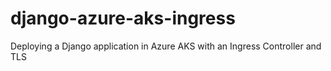 # django-azure-aks-ingress
Deploying a Django application in Azure AKS with an Ingress Controller and TLS

